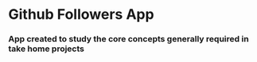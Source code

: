 # Github Followers App
### App created to study the core concepts generally required in take home projects
